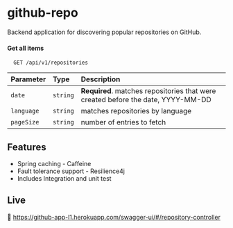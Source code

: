 # github-repo
Backend application for discovering popular
repositories on GitHub.

#### Get all items

```http
  GET /api/v1/repositories
```

| Parameter | Type     | Description                |
| :-------- | :------- | :------------------------- |
| `date` | `string` | **Required**. matches repositories that were created before the date, YYYY-MM-DD |
| `language` | `string` | matches repositories by language|
 `pageSize` | `string` | number of entries to fetch|





## Features

- Spring caching - Caffeine
- Fault tolerance support - Resilience4j
- Includes Integration and unit test


## Live

💫  https://github-app-l1.herokuapp.com/swagger-ui/#/repository-controller
